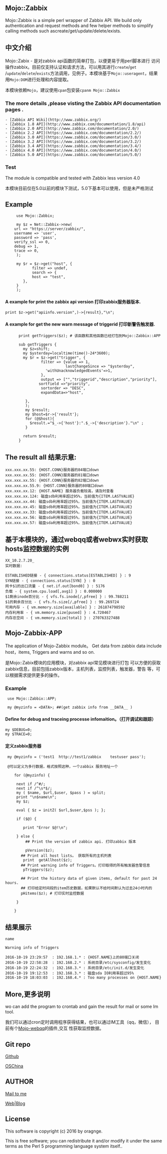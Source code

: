 ##  Mojo::Zabbix 

Mojo::Zabbix  is a simple perl wrapper of Zabbix API. We build only authentication 
and request methods and few helper methods to simplify calling methods 
such ascreate/get/update/delete/exists. 

## 中文介绍

   Mojo::Zabix - 是对zabbix api函数的简单打包，以便更易于用perl脚本进行
访问操作zabbix。目前仅支持认证和请求方法，可以用其进行`create`/`get`
/`update`/`delete`/`exists`方法调用，见例子。本模块基于`Mojo::useragent`，结果
用`Mojo:DOM`进行处理和内容提取。

  本模块依赖`Mojo`，建议使用`cpan`包安装`cpanm Mojo::Zabbix`

### The more details ,please visting the Zabbix API documentation pages .

    - [Zabbix API Wiki](http://www.zabbix.org/)
    - [Zabbix 1.8 API](http://www.zabbix.com/documentation/1.8/api)
    - [Zabbix 2.0 API](http://www.zabbix.com/documentation/2.0/)
    - [Zabbix 2.2 API](https://www.zabbix.com/documentation/2.2/)
    - [Zabbix 3.0 API](https://www.zabbix.com/documentation/3.0/)
    - [Zabbix 3.2 API](https://www.zabbix.com/documentation/3.2/)
    - [Zabbix 3.4 API](https://www.zabbix.com/documentation/3.4/)
    - [Zabbix 4.0 API](https://www.zabbix.com/documentation/4.0/)
    - [Zabbix 5.0 API](https://www.zabbix.com/documentation/5.0/)

### Test

The module is compatible and tested with Zabbix less version 4.0

本模块目前仅在5.0以前的模块下测试，5.0下基本可以使用，但是未严格测试

## Example

```
     use Mojo::Zabbix;

     my $z = Net::Zabbix->new(
	url => "https://server/zabbix/", 
	username => 'user', 
	password => 'pass',
	verify_ssl => 0,
	debug => 1,
	trace => 0,
     );

     my $r = $z->get("host", {
            filter => undef,
            search => {
            host => "test",
        },
     }
     );

```
#### A example for print the zabbix api version 打印zabbix服务器版本.

    print $z->get("apiinfo.version",)->{result},"\n";

#### A example for get the new warn message of triggerid 打印新警告触发器.

```
      print getTriggers($z); # 该函数和其他函数已经打包到Mojo::Zabbix::APP

      sub getTriggers {
        my $z=shift;
        my $ysterday=localtime(time()-24*3600);
        my $r = $z->get("trigger", {
                filter => {value => 1,
                           lastChangeSince => "$ysterday",
                  'withUnacknowledgedEvents'=>1,
                },
                output => ["","triggerid","description","priority"],
               sortfield =>"priority",
                sortorder => "DESC",
                expandData=>"host",

         },
         );
         my $result;
         my $host=$r->{'result'};
         for (@$host){
           $result.="$_->{'host'}:".$_->{'description'}."\n" ;
         }

        return $result;
      }

```

## The result all 结果示意: 

    xxx.xxx.xx.55: {HOST.CONN}服务器的84端口down
    xxx.xxx.xx.55: {HOST.CONN}服务器的81端口down
    xxx.xxx.xx.55: {HOST.CONN}服务器的82端口down
    xxx.xxx.xx.55.9: {HOST.CONN}服务器的80端口down
    xxx.xxx.xx.12: {HOST.NAME} 服务器负载较高，请及时查看
    xxx.xxx.xx.124: 磁盘sdb利用率超过95%，当前值为{ITEM.LASTVALUE}
    xxx.xxx.xx.44: 磁盘sdb利用率超过95%，当前值为{ITEM.LASTVALUE}
    xxx.xxx.xx.45: 磁盘sdb利用率超过95%，当前值为{ITEM.LASTVALUE}
    xxx.xxx.xx.33: 磁盘sdb利用率超过95%，当前值为{ITEM.LASTVALUE}
    xxx.xxx.xx.56: 磁盘sda利用率超过95%，当前值为{ITEM.LASTVALUE}
    xxx.xxx.xx.57: 磁盘sda利用率超过95%，当前值为{ITEM.LASTVALUE}


## 基于本模块的，通过webqq或者webwx实时获取hosts监控数据的实例

    XX_10.2.7.20_
    实时数据:
    
    ESTABLISHED链接 - { connections.status[ESTABLISHED] } : 9
    SYN链接 - { connections.status[SYN] } : 0
    网卡$1的出口流量 - { net.if.out[bond0] } : 5176
    负载 - { system.cpu.load[,avg1] } : 0.000000
    $1剩余inode百分比 - { vfs.fs.inode[/,pfree] } : 99.788211
    $1的剩余百分比 - { vfs.fs.size[/,pfree] } : 99.269724
    可用内存 - { vm.memory.size[available] } : 261874798592
    内存利用率 - { vm.memory.size[pused] } : 4.720467
    内存总空间 - { vm.memory.size[total] } : 270763327488
    
## Mojo-Zabbix-APP

The application of Mojo-Zabbix module。
Get data from zabbix data include host，items, Triggers and warns and so on.

   是Mojo::Zabix模块的应用模块，对zabbix api常见模块进行打包
可以方便的获取zabbix信息，目前包括zabbix版本，主机列表，监控列表，触发器，警告
等，可以根据需求提供更多的操作。

### Example

     use Mojo::Zabbix::APP;

     my @myzinfo = <DATA>; ##(get zabbix info from __DATA__ )

#### Define for debug and traceing processe infomaition。（打开调试和跟踪）

    my $DEBUG=0;
    my $TRACE=0;

#### 定义zabbix服务器

```
 my @myzinfo = ('test1  http://test1/zabbix    testuser pass');

 @可以定义为多行数据，格式按照这种，一个zabbix 服务地址一个

    for (@myzinfo) {
 
     next if /^#/;
     next if /^\s*$/;
     my ( $name, $url,$user, $pass ) = split;
     print "\n$name\n";
     my $z;

     eval { $z = initZ( $url,$user,$pss ); };

     if ($@) {

        print "Error $@!\n";
 
     } else {
         ## Print the version of zabbix api. 打印zabbix 版本 
        
         pVersion($z);
       ## Print all host lists。 获取所有的主机列表
        print  getAllhost($z);
       ## Print warning info of Triggers。打印取得的所有触发器告警信息
        pTriggers($z);
       
       ## Print the history data of given items, default for past 24 hours.
       ## 打印给定时间段的item历史数据，如果默认不给时间默认为过去24小时内的
       pHitems($z); # 打印实时监控数据

     }

    }

```

## 结果展示

    name

    Warning info of Triggers

    2016-10-19 23:29:57  : 192.168.1.* : {HOST.NAME}上的80端口关闭
    2016-10-19 22:58:28  : 192.168.2.* : 系统目录/etc/sysconfig/发生变化
    2016-10-19 22:24:32  : 192.168.3.* : 系统目录/etc/init.d/发生变化
    2016-10-19 19:12:53  : 192.168.3.* : 磁盘sda IO利用率超过95%
    2016-10-19 18:03:03  : 192.168.4.* : Too many processes on {HOST.NAME}


## More,更多说明

wo can add the program to crontab  and gain the result for mail
or some Im tool.

我们可以通过cron定时调用程序获得结果，也可以通过IM工具（qq，微信），
目前有个[Mojo-webqq](https://github.com/sjdy521/Mojo-Webqq)的插件,交互
性获取监控数据。


## Git repo
 
[Github](https://github.com/bollwarm/Mojo-Zabbix)

[OSChina](https://gitee.com/ijz/Mojo-Zabbix.git) 

## AUTHOR
 
[Mail to me](bollwarm@ijz.me)

[Web|Blog](https://ijz.me)

## License

This software is copyright (c) 2016 by oragnge.

This is free software; you can redistribute it and/or modify
 it under the same terms as the Perl 5 programming language system itself..

